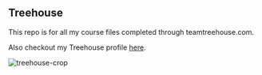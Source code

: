## Treehouse

This repo is for all my course files completed through teamtreehouse.com.

Also checkout my Treehouse profile [here](https://teamtreehouse.com/jeremyjackson5).

![treehouse-crop](https://user-images.githubusercontent.com/42725205/45762144-527a6480-bbf3-11e8-9258-ed7c00d68a87.jpg)
